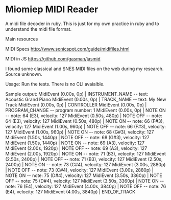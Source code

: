 # Miomiep MIDI Reader
A midi file decoder in ruby. This is just for my own practice in ruby and to understand the midi file format. 

Main resources

MIDI Specs
http://www.sonicspot.com/guide/midifiles.html

MIDI in JS
https://github.com/gasman/jasmid

I found some classical and SNES MIDI files on the web during my research. Source unknown.

Usage:
Run the tests. There is no CLI avaialble.

Sample output:
      MidiEvent (0.00s, 0p) | INSTRUMENT_NAME -- text: Acoustic Grand Piano
      MidiEvent (0.00s, 0p) | TRACK_NAME -- text: My New Track
      MidiEvent (0.00s, 0p) | CONTROLLER
      MidiEvent (0.00s, 0p) | PROGRAM_CHANGE -- program number: 1
      MidiEvent (0.00s, 0p) | NOTE ON -- note: 64 (E3), velocity: 127
      MidiEvent (0.50s, 480p) | NOTE OFF -- note: 64 (E3), velocity: 127
      MidiEvent (0.50s, 480p) | NOTE ON -- note: 66 (F#3), velocity: 127
      MidiEvent (1.00s, 960p) | NOTE OFF -- note: 66 (F#3), velocity: 127
      MidiEvent (1.00s, 960p) | NOTE ON -- note: 68 (G#3), velocity: 127
      MidiEvent (1.50s, 1440p) | NOTE OFF -- note: 68 (G#3), velocity: 127
      MidiEvent (1.50s, 1440p) | NOTE ON -- note: 69 (A3), velocity: 127
      MidiEvent (2.00s, 1920p) | NOTE OFF -- note: 69 (A3), velocity: 127
      MidiEvent (2.00s, 1920p) | NOTE ON -- note: 71 (B3), velocity: 127
      MidiEvent (2.50s, 2400p) | NOTE OFF -- note: 71 (B3), velocity: 127
      MidiEvent (2.50s, 2400p) | NOTE ON -- note: 73 (C#4), velocity: 127
      MidiEvent (3.00s, 2880p) | NOTE OFF -- note: 73 (C#4), velocity: 127
      MidiEvent (3.00s, 2880p) | NOTE ON -- note: 75 (D#4), velocity: 127
      MidiEvent (3.50s, 3360p) | NOTE OFF -- note: 75 (D#4), velocity: 127
      MidiEvent (3.50s, 3360p) | NOTE ON -- note: 76 (E4), velocity: 127
      MidiEvent (4.00s, 3840p) | NOTE OFF -- note: 76 (E4), velocity: 127
      MidiEvent (4.00s, 3840p) | END_OF_TRACK